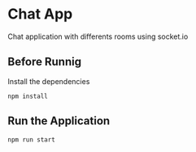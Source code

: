 # Chat App
Chat application with differents rooms using socket.io

## Before Runnig
Install the dependencies
```
npm install
```

## Run the Application
```
npm run start
```
